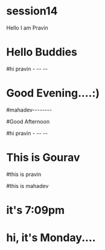 # session14
 
Hello I am Pravin

# Hello Buddies 

#hi pravin -   -- --

# Good Evening....:)

#mahadev--------

#Good Afternoon

#hi pravin -   -- --

# This is Gourav

#this is pravin

#this is mahadev

# it's 7:09pm

# hi, it's Monday....


